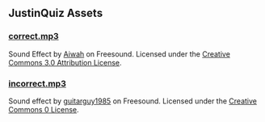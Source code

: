 ## JustinQuiz Assets

### [correct.mp3](https://freesound.org/people/Aiwha/sounds/196106/)

Sound Effect by [Aiwah](https://freesound.org/people/Aiwha/) on Freesound. Licensed under the [Creative Commons 3.0 Attribution License](https://creativecommons.org/licenses/by/3.0/).

### [incorrect.mp3](https://freesound.org/people/guitarguy1985/sounds/54047/)

Sound effect by [guitarguy1985](https://freesound.org/people/guitarguy1985/) on Freesound. Licensed under the [Creative Commons 0 License](https://creativecommons.org/publicdomain/zero/1.0/).
